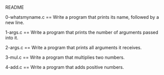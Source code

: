 README

0-whatsmyname.c == Write a program that prints its name, followed by a new line.

1-args.c == Write a program that prints the number of arguments passed into it.

2-args.c == Write a program that prints all arguments it receives.

3-mul.c == Write a program that multiplies two numbers.

4-add.c == Write a program that adds positive numbers.

